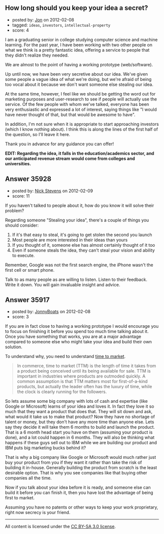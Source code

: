 ## How long should you keep your idea a secret?

- posted by: [Jon](https://stackexchange.com/users/-1/11615-jon) on 2012-02-08
- tagged: `ideas`, `investors`, `intellectual-property`
- score: 4

I am a graduating senior in college studying computer science and machine learning. For the past year, I have been working with two other people on what we think is a pretty fantastic idea, offering a service to people that they didn't realize they needed. 

We are almost to the point of having a working prototype (web/software). 

Up until now, we have been very secretive about our idea. We've given some people a vague idea of what we're doing, but we're afraid of being too vocal about it because we don't want someone else stealing our idea.

At the same time, however, I feel like we should be getting the word out for marketing purposes and user-research to see if people will actually use the service. Of the few people with whom we've talked, everyone has been very enthusiastic and expressed a lot of interest, saying things like "I would have never thought of that, but that would be awesome to have".

In addition, I'm not sure when it is appropriate to start approaching investors (which I know nothing about). I think this is along the lines of the first half of the question, so I'll leave it here.

Thank you in advance for any guidance you can offer!

**EDIT: Regarding the idea, it falls in the education/academics sector, and our anticipated revenue stream would come from colleges and universities.**


## Answer 35928

- posted by: [Nick Stevens](https://stackexchange.com/users/-1/15902-nick-stevens) on 2012-02-09
- score: 11

If you haven't talked to people about it, how do you know it will solve their problem?

Regarding someone "Stealing your idea", there's a couple of things you should consider:

 1. If it's that easy to steal, it's going to get stolen the second you launch
 2. Most people are more interested in their ideas than yours
 3. If you thought of it, someone else has almost certainly thought of it too
 4. Even if someone steals the idea, they can't steal your vision and ability to execute.

Remember, Google was not the first search engine, the iPhone wasn't the first cell or smart phone.

Talk to as many people as are willing to listen. Listen to their feedback. Write it down. You will gain invaluable insight and advice.


## Answer 35917

- posted by: [JonnyBoats](https://stackexchange.com/users/-1/3100-jonnyboats) on 2012-02-08
- score: 3

<p>If you are in fact close to having a working prototype I would encourage you to focus on finishing it before you spend too much time talking about it. Once you have something that works, you are at a major advantage compared to someone else who might take your idea and build their own solution.</p>

<p>To understand why, you need to understand <a href="http://en.wikipedia.org/wiki/Time_to_market" rel="nofollow">time to market</a>.</p>

<blockquote>
  <p>In commerce, time to market (TTM) is the length of time it takes from
  a product being conceived until its being available for sale. TTM is
  important in industries where products are outmoded quickly. A common
  assumption is that TTM matters most for first-of-a-kind products, but
  actually the leader often has the luxury of time, while the clock is
  clearly running for the followers.</p>
</blockquote>

<p>So lets assume some big company with lots of cash and expertise (like Google or Microsoft) learns of your idea and loves it. In fact they love it so much that they want a product that does that. They will sit down and ask, what would it take us to make that product? Now they have no shortage of talent or money, but they don't have any more time than anyone else. Lets say they decide it will take them 6 months to build and launch the product. That is a 6 month head start you have on them (assuming your product is done), and a lot could happen in 6 months. They will also be thinking what happens if these guys sell out to IBM while we are building our product and IBM puts big marketing bucks behind it?</p>

<p>That is why a big company like Google or Microsoft would much rather just buy your product from you if they want it rather than take the risk of building it in-house. Generally building the product from scratch is the least desirable option. That is why you see companies like that buying other companies all the time.</p>

<p>Now if you talk about your idea before it is ready, and someone else can build it before you can finish it, then you have lost the advantage of being first to market.</p>

<p>Assuming you have no patents or other ways to keep your work proprietary, right now secrecy is your friend.</p>




---

All content is licensed under the [CC BY-SA 3.0 license](https://creativecommons.org/licenses/by-sa/3.0/).
